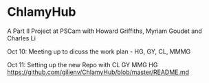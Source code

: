 # ChlamyHub
A Part II Project at PSCam with Howard Griffiths, Myriam Goudet and Charles Li


Oct 10: Meeting up to dicuss the work plan - HG, GY, CL, MMMG

Oct 11: Setting up the new Repo with CL GY MMG HG
https://github.com/gilienv/ChlamyHub/blob/master/README.md

